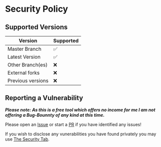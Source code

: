 # Security Policy

## Supported Versions

| Version           | Supported          |
|-------------------|--------------------|
| Master Branch     | :white_check_mark: |
| Latest Version    | :white_check_mark: |
| Other Branch(es)  | :x:                |
| External forks    | :x:                |
| Previous versions | :x:                |

## Reporting a Vulnerability

***Please note: As this is a free tool which offers no income for me I am not offering a Bug-Bounnty of any kind at this time.***

Please open an [Issue](<https://github.com/NanashiTheNameless/Zorin-OS-Pro/issues>) or start a [PR](<https://github.com/NanashiTheNameless/Zorin-OS-Pro/pulls>) if you have identified any issues!

If you wish to disclose any vunerabilities you have found privately you may use [The Security Tab](<https://github.com/NanashiTheNameless/Zorin-OS-Pro/security>).
